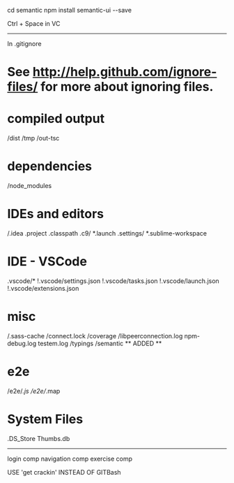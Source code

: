 cd semantic
npm install semantic-ui --save

<i class=asterisk loading icon></i>

Ctrl + Space in VC

______________________________


In .gitignore


# See http://help.github.com/ignore-files/ for more about ignoring files.

# compiled output
/dist
/tmp
/out-tsc

# dependencies
/node_modules

# IDEs and editors
/.idea
.project
.classpath
.c9/
*.launch
.settings/
*.sublime-workspace

# IDE - VSCode
.vscode/*
!.vscode/settings.json
!.vscode/tasks.json
!.vscode/launch.json
!.vscode/extensions.json

# misc
/.sass-cache
/connect.lock
/coverage
/libpeerconnection.log
npm-debug.log
testem.log
/typings
/semantic ** ADDED **

# e2e
/e2e/*.js
/e2e/*.map

# System Files
.DS_Store
Thumbs.db

______________________________


login comp
navigation comp
exercise comp


USE 'get crackin' INSTEAD OF GITBash
